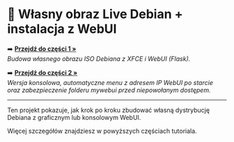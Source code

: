 # 🐧 Własny obraz Live Debian + instalacja z WebUI

➡️ **[Przejdź do części 1 »](README-part1.md)**  
*Budowa własnego obrazu ISO Debiana z XFCE i WebUI (Flask).*

➡️ **[Przejdź do części 2 »](README-part2.md)**  
*Wersja konsolowa, automatyczne menu z adresem IP WebUI po starcie oraz zabezpieczenie folderu mywebui przed niepowołanym dostępem.*

---

Ten projekt pokazuje, jak krok po kroku zbudować własną dystrybucję Debiana z graficznym lub konsolowym WebUI.

Więcej szczegółów znajdziesz w powyższych częściach tutoriala.